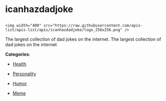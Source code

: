 # icanhazdadjoke<p align="center">
    <img width="400" src="https://raw.githubusercontent.com/apis-list/apis-list/apis/icanhazdadjoke/logo_256x256.png" />
</p>

The largest collection of dad jokes on the internet. The largest collection of dad jokes on the internet

**Categories**:

- [Health](https://github/apis-list/apis-list#health)

- [Personality](https://github/apis-list/apis-list#personality)

- [Humor](https://github/apis-list/apis-list#humor)

- [Meme](https://github/apis-list/apis-list#meme)





